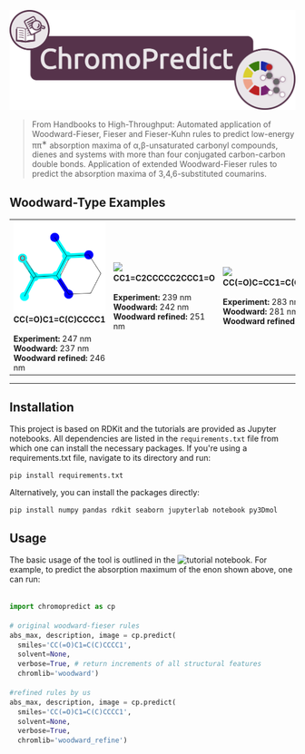 
![](chromopredict_header.png)

> From Handbooks to High-Throughput: Automated application of Woodward-Fieser, Fieser and Fieser-Kuhn rules to predict low-energy ππ<sup>∗</sup> absorption maxima of α,β-unsaturated carbonyl compounds, dienes and systems with more than four conjugated carbon-carbon double bonds.
> Application of extended Woodward-Fieser rules to predict the absorption maxima of 3,4,6-substituted coumarins.

## Woodward-Type Examples

<table>
  <tr>
    <td align="left">
      <img src="https://github.com/CompPhotoChem/ChromoPredict/blob/main/examples/CC(%3DO)C1%3DC(C)CCCC1.png" width="300px"><br>
      <b>CC(=O)C1=C(C)CCCC1</b><br>
      <br>
      <b>Experiment:</b> 247 nm<br>
      <b>Woodward:</b> 237 nm<br>
      <b>Woodward refined:</b> 246 nm<br>
    </td>
    <td align="left">
      <img src="https://github.com/CompPhotoChem/Woodward_Fieser_Rules/blob/main/examples/CC1%3DC2CCCCC2CCC1%3DO.png" width="300px"><br>
      <b>CC1=C2CCCCC2CCC1=O</b><br>
      <br>
      <b>Experiment:</b> 239 nm<br>
      <b>Woodward:</b> 242 nm<br>
      <b>Woodward refined:</b> 251 nm<br>
    </td>
    <td align="left">
      <img src="https://github.com/CompPhotoChem/Woodward_Fieser_Rules/blob/main/examples/CC(%3DO)C%3DCC1%3DC(C)CCCC1(C)C.png" width="300px"><br>
      <b>CC(=O)C=CC1=C(C)CCCC1(C)C</b><br>
      <br>
      <b>Experiment:</b> 283 nm<br>
      <b>Woodward:</b> 281 nm<br>
      <b>Woodward refined:</b> 281 nm<br>
    </td>
  </tr>
</table>

-------

## Installation

This project is based on RDKit and the tutorials are provided as Jupyter notebooks.
All dependencies are listed in the `requirements.txt` file from which one can install the necessary packages. 
If you're using a requirements.txt file, navigate to its directory and run:

```
pip install requirements.txt
```

Alternatively, you can install the packages directly:

```
pip install numpy pandas rdkit seaborn jupyterlab notebook py3Dmol
```

## Usage

The basic usage of the tool is outlined in the ![tutorial notebook](https://github.com/CompPhotoChem/ChromoPredict/blob/main/examples/01_tutorial_ChromoPredict.ipynb). 
For example, to predict the absorption maximum of the enon shown above, one can run:

```python

import chromopredict as cp

# original woodward-fieser rules
abs_max, description, image = cp.predict(
  smiles='CC(=O)C1=C(C)CCCC1',
  solvent=None,
  verbose=True, # return increments of all structural features
  chromlib='woodward')

#refined rules by us
abs_max, description, image = cp.predict(
  smiles='CC(=O)C1=C(C)CCCC1',
  solvent=None,
  verbose=True,
  chromlib='woodward_refine')

```
